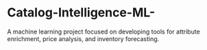 # Catalog-Intelligence-ML-
A machine learning project focused on developing tools for attribute enrichment, price analysis, and inventory forecasting.

